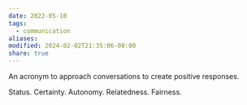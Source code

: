 ```yaml
---
date: 2022-05-10
tags:
  - communication
aliases: 
modified: 2024-02-02T21:35:06-08:00
share: true
---
```

An acronym to approach conversations to create positive responses.

Status. Certainty. Autonomy. Relatedness. Fairness.
